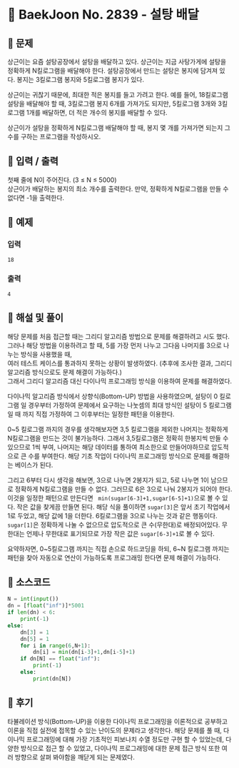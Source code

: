 # 📖 BaekJoon No. 2839 - 설탕 배달

## 📌  문제
상근이는 요즘 설탕공장에서 설탕을 배달하고 있다. 상근이는 지금 사탕가게에 설탕을 정확하게 N킬로그램을 배달해야 한다. 설탕공장에서 만드는 설탕은 봉지에 담겨져 있다. 봉지는 3킬로그램 봉지와 5킬로그램 봉지가 있다.

상근이는 귀찮기 때문에, 최대한 적은 봉지를 들고 가려고 한다. 예를 들어, 18킬로그램 설탕을 배달해야 할 때, 3킬로그램 봉지 6개를 가져가도 되지만, 5킬로그램 3개와 3킬로그램 1개를 배달하면, 더 적은 개수의 봉지를 배달할 수 있다.

상근이가 설탕을 정확하게 N킬로그램 배달해야 할 때, 봉지 몇 개를 가져가면 되는지 그 수를 구하는 프로그램을 작성하시오.

## 📌 입력 / 출력
첫째 줄에 N이 주어진다. (3 ≤ N ≤ 5000)  
상근이가 배달하는 봉지의 최소 개수를 출력한다. 만약, 정확하게 N킬로그램을 만들 수 없다면 -1을 출력한다.

## 📌 예제
### 입력
```18```
### 출력
```4```

## 📌 해설 및 풀이
해당 문제를 처음 접근할 때는 그리디 알고리즘 방법으로 문제를 해결하려고 시도 했다.  
그러나 해당 방법을 이용하려고 할 때, 5를 가장 먼저 나누고 그다음 나머지를 3으로 나누는 방식을 사용했을 때,  
여러 테스트 케이스를 통과하지 못하는 상황이 발생하였다. (추후에 조사한 결과, 그리디 알고리즘 방식으로도 문제 해결이 가능하다.)  
그래서 그리디 알고리즘 대신 다이나믹 프로그래밍 방식을 이용하여 문제를 해결하였다.  
  
다이나믹 알고리즘 방식에서 상향식(Bottom-UP) 방법을 사용하였으며, 설탕이 0 킬로그램 일 경우부터 가정하여 문제에서 요구하는 나눗셈의 최대 방식인 설탕이 5 킬로그램일 때 까지 직접 가정하여 그 이후부터는 일정한 패턴을 이용한다.
    
0~5 킬로그램 까지의 경우를 생각해보자면 3,5 킬로그램을 제외한 나머지는 정확하게 N킬로그램을 만드는 것이 불가능하다. 그래서 3,5킬로그램은 정확히 한봉지씩 만들 수 있으므로 1씩 부여, 나머지는 해당 데이터를 통하여 최소한으로 만들어야하므로 압도적으로 큰 수를 부여한다. 해당 기초 작업이 다이나믹 프로그래밍 방식으로 문제를 해결하는 베이스가 된다.  
  
그리고 6부터 다시 생각을 해보면, 3으로 나누면 2봉지가 되고, 5로 나누면 1이 남으므로 정확하게 N킬로그램을 만들 수 없다. 그러므로 6은 3으로 나눠 2봉지가 되어야 한다. 이것을 일정한 패턴으로 만든다면
``` min(sugar[6-3]+1,sugar[6-5]+1)```으로 볼 수 있다. 작은 값을 찾게끔 만들면 된다. 해당 식을 풀이하면 ```sugar[3]```은 앞서 초기 작업에서 1로 두었고, 해당 값에 1을 더한다. 6킬로그램을 3으로 나누는 것과 같은 행동이다. ```sugar[1]```은 정확하게 나눌 수 없으므로 압도적으로 큰 수(무한대)로 배정되어있다. 무한대는 언제나 무한대로 표기되므로 가장 작은 값은 ```sugar[6-3]+1```로 볼 수 있다.  
  
요약하자면, 0~5킬로그램 까지는 직접 손으로 하드코딩을 하되, 6~N 킬로그램 까지는 패턴을 찾아 자동으로 연산이 가능하도록 프로그래밍 한다면 문제 해결이 가능하다.

## 📌 소스코드
```python
N = int(input())
dn = [float("inf")]*5001
if len(dn) < 6:
    print(-1)
else:
    dn[3] = 1
    dn[5] = 1
    for i in range(6,N+1):
        dn[i] = min(dn[i-3]+1,dn[i-5]+1)
    if dn[N] == float("inf"):
        print(-1)
    else:
        print(dn[N])
```

## 📌 후기
타뷸레이션 방식(Bottom-UP)을 이용한 다이나믹 프로그래밍을 이론적으로 공부하고 이론을 직접 실전에 접목할 수 있는 난이도의 문제라고 생각한다. 해당 문제를 풀 때, 다이나믹 프로그래밍에 대해 가장 기초적인 피보나치 수열 정도만 구현 할 수 있었는데, 다양한 방식으로 접근 할 수 있었고, 다이나믹 프로그래밍에 대한 문제 접근 방식 또한 여러 방향으로 살펴 봐야함을 깨닫게 되는 문제였다.